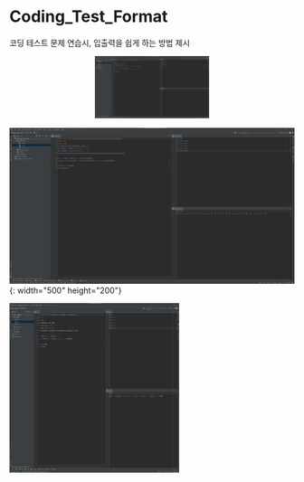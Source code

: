 # Coding_Test_Format
코딩 테스트 문제 연습시, 입출력을 쉽게 하는 방법 제시


<p align="center">
  <img width="40%" height="40%" src="https://github.com/RoBoTics-JHJ/Coding_Test_Format/blob/main/example_image/example_pycharm.png">
</p>

![pycharm_image](/example_image/example_pycharm.png){: width="500" height="200"}

<img src="/example_image/example_pycharm.png" width="300" height="300">
